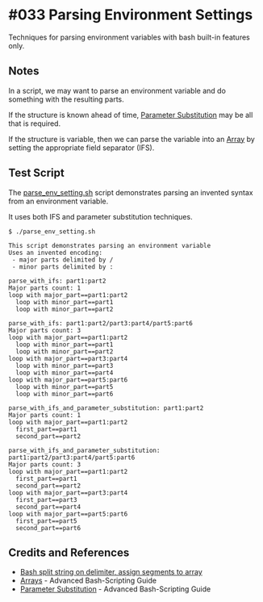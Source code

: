 # #033 Parsing Environment Settings

Techniques for parsing environment variables with bash built-in features only.


## Notes

In a script, we may want to parse an environment variable and do something with the resulting parts.

If the structure is known ahead of time,
[Parameter Substitution](http://www.tldp.org/LDP/abs/html/parameter-substitution.html)
may be all that is required.

If the structure is variable, then we can parse the variable into an
[Array](http://www.tldp.org/LDP/abs/html/arrays.html)
by setting the appropriate field separator (IFS).

## Test Script

The [parse_env_setting.sh](./parse_env_setting.sh) script demonstrates
parsing an invented syntax from an environment variable.

It uses both IFS and parameter substitution techniques.

```
$ ./parse_env_setting.sh

This script demonstrates parsing an environment variable
Uses an invented encoding:
 - major parts delimited by /
 - minor parts delimited by :

parse_with_ifs: part1:part2
Major parts count: 1
loop with major_part==part1:part2
  loop with minor_part==part1
  loop with minor_part==part2

parse_with_ifs: part1:part2/part3:part4/part5:part6
Major parts count: 3
loop with major_part==part1:part2
  loop with minor_part==part1
  loop with minor_part==part2
loop with major_part==part3:part4
  loop with minor_part==part3
  loop with minor_part==part4
loop with major_part==part5:part6
  loop with minor_part==part5
  loop with minor_part==part6

parse_with_ifs_and_parameter_substitution: part1:part2
Major parts count: 1
loop with major_part==part1:part2
  first_part==part1
  second_part==part2

parse_with_ifs_and_parameter_substitution: part1:part2/part3:part4/part5:part6
Major parts count: 3
loop with major_part==part1:part2
  first_part==part1
  second_part==part2
loop with major_part==part3:part4
  first_part==part3
  second_part==part4
loop with major_part==part5:part6
  first_part==part5
  second_part==part6
```

## Credits and References
* [Bash split string on delimiter, assign segments to array](https://stackoverflow.com/questions/15777996/bash-split-string-on-delimiter-assign-segments-to-array)
* [Arrays](http://www.tldp.org/LDP/abs/html/arrays.html) - Advanced Bash-Scripting Guide
* [Parameter Substitution](http://www.tldp.org/LDP/abs/html/parameter-substitution.html) - Advanced Bash-Scripting Guide
